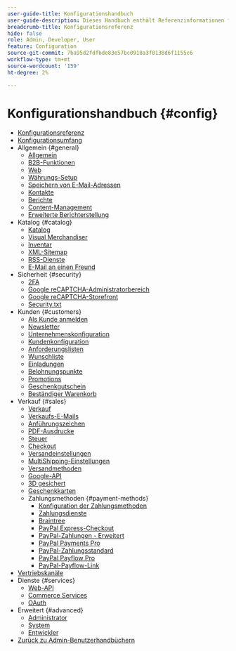 ```yaml
---
user-guide-title: Konfigurationshandbuch
user-guide-description: Dieses Handbuch enthält Referenzinformationen für alle Store-Konfigurationseinstellungen, auf die über die _admin_-Seitenleiste unter **[!UICONTROL Stores]** > _[!UICONTROL Settings]_ > **[!UICONTROL Configuration]** zugegriffen wird.
breadcrumb-title: Konfigurationsreferenz
hide: false
role: Admin, Developer, User
feature: Configuration
source-git-commit: 7ba95d2fdfbde83e57bc0918a3f0138d6f1155c6
workflow-type: tm+mt
source-wordcount: '159'
ht-degree: 2%

---
```



# Konfigurationshandbuch {#config}

- [Konfigurationsreferenz](guide-overview.md)
- [Konfigurationsumfang](scope-change.md)
- Allgemein {#general}
   - [Allgemein](./general/general.md)
   - [B2B-Funktionen](./general/b2b-features.md)
   - [Web](./general/web.md)
   - [Währungs-Setup](./general/currency-setup.md)
   - [Speichern von E-Mail-Adressen](./general/store-email-addresses.md)
   - [Kontakte](./general/contacts.md)
   - [Berichte](./general/reports.md)
   - [Content-Management](./general/content-management.md)
   - [Erweiterte Berichterstellung](./general/advanced-reporting.md)
- Katalog {#catalog}
   - [Katalog](./catalog/catalog.md)
   - [Visual Merchandiser](./catalog/visual-merchandiser.md)
   - [Inventar](./catalog/inventory.md)
   - [XML-Sitemap](./catalog/xml-sitemap.md)
   - [RSS-Dienste](./catalog/rss-feeds.md)
   - [E-Mail an einen Freund](./catalog/email-to-a-friend.md)
- Sicherheit {#security}
   - [2FA](./security/2fa.md)
   - [Google reCAPTCHA-Administratorbereich](./security/google-recaptcha-admin.md)
   - [Google reCAPTCHA-Storefront](./security/google-recaptcha-storefront.md)
   - [Security.txt](./security/security-txt.md)
- Kunden {#customers}
   - [Als Kunde anmelden](./customers/login-as-customer.md)
   - [Newsletter](./customers/newsletter.md)
   - [Unternehmenskonfiguration](./customers/company-configuration.md)
   - [Kundenkonfiguration](./customers/customer-configuration.md)
   - [Anforderungslisten](./customers/requisition-lists.md)
   - [Wunschliste](./customers/wishlist.md)
   - [Einladungen](./customers/invitations.md)
   - [Belohnungspunkte](./customers/reward-points.md)
   - [Promotions](./customers/promotions.md)
   - [Geschenkgutschein](./customers/gift-registry.md)
   - [Beständiger Warenkorb](./customers/persistent-shopping-cart.md)
- Verkauf {#sales}
   - [Verkauf](./sales/sales.md)
   - [Verkaufs-E-Mails](./sales/sales-emails.md)
   - [Anführungszeichen](./sales/quotes.md)
   - [PDF-Ausdrucke](./sales/pdf-print-outs.md)
   - [Steuer](./sales/tax.md)
   - [Checkout](./sales/checkout.md)
   - [Versandeinstellungen](./sales/shipping-settings.md)
   - [MultiShipping-Einstellungen](./sales/multishipping-settings.md)
   - [Versandmethoden](./sales/delivery-methods.md)
   - [Google-API](./sales/google-api.md)
   - [3D gesichert](./sales/3d-secure.md)
   - [Geschenkkarten](./sales/gift-cards.md)
   - Zahlungsmethoden {#payment-methods}
      - [Konfiguration der Zahlungsmethoden](./sales/payment-methods.md)
      - [Zahlungsdienste](./sales/payment-services.md)
      - [Braintree](./sales/braintree.md)
      - [PayPal Express-Checkout](./sales/paypal-express-checkout.md)
      - [PayPal-Zahlungen - Erweitert](./sales/paypal-payments-advanced.md)
      - [PayPal Payments Pro](./sales/paypal-payments-pro.md)
      - [PayPal-Zahlungsstandard](./sales/paypal-payments-standard.md)
      - [PayPal Payflow Pro](./sales/paypal-payflow-pro.md)
      - [PayPal-Payflow-Link](./sales/paypal-payflow-link.md)
- [Vertriebskanäle](./sales-channels.md)
- Dienste {#services}
   - [Web-API](./services/magento-web-api.md)
   - [Commerce Services](./services/saas.md)
   - [OAuth](./services/oauth.md)
- Erweitert {#advanced}
   - [Administrator](./advanced/admin.md)
   - [System](./advanced/system.md)
   - [Entwickler](./advanced/developer.md)
- [Zurück zu Admin-Benutzerhandbüchern](https://experienceleague.adobe.com/de/docs/commerce-admin/user-guides/home)

